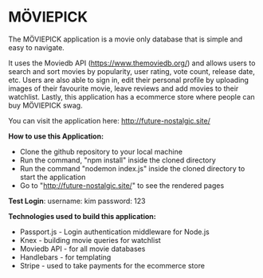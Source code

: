# MÖVIEPICK

The MÖVIEPICK application is a movie only database that is simple and easy to navigate. 

It uses the Moviedb API (https://www.themoviedb.org/) and allows users to search and sort movies by popularity, user rating, vote count, release date, etc. Users are also able to sign in, edit their personal profile by uploading images of their favourite movie, leave reviews and add movies to their watchlist. Lastly, this application has a ecommerce store where people can buy MÖVIEPICK swag.

You can visit the application here: http://future-nostalgic.site/

**How to use this Application:**
- Clone the github repository to your local machine
- Run the command, "npm install" inside the cloned directory
- Run the command "nodemon index.js" inside the cloned directory to start the application
- Go to "http://future-nostalgic.site/" to see the rendered pages

**Test Login**: 
username: kim 
password: 123

**Technologies used to build this application:**
- Passport.js - Login authentication middleware for Node.js 
- Knex - building movie queries for watchlist
- Moviedb API - for all movie databases
- Handlebars - for templating 
- Stripe - used to take payments for the ecommerce store

